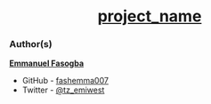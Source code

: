 <h1 style="text-align: center;">
	<a href='proj_link'>
		project_name
	</a>
</h1>



### Author(s)

[**Emmanuel Fasogba**](https://www.linkedin.com/in/emmanuelofasogba/)
- GitHub - [fashemma007](https://github.com/fashemma007)
- Twitter - [@tz_emiwest](https://www.twitter.com/tz_emiwest)
